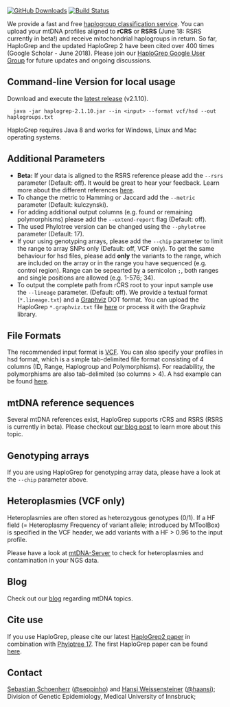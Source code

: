 [![GitHub Downloads](https://img.shields.io/github/downloads/seppinho/haplogrep-cmd/total.svg?style=flat)](https://github.com/seppinho/haplogrep-cmd/releases)
[![Build Status](https://travis-ci.org/seppinho/haplogrep-cmd.svg?branch=master)](https://travis-ci.org/seppinho/haplogrep-cmd)

We provide a fast and free [haplogroup classification service](https://haplogrep.uibk.ac.at/). You can upload your mtDNA profiles aligned to **rCRS** or **RSRS** (June 18: RSRS currently in beta!) and receive mitochondrial haplogroups in return. So far, HaploGrep and the updated HaploGrep 2 have been cited over 400 times (Google Scholar - June 2018). Please join our [HaploGrep Google User Group](https://groups.google.com/forum/#!forum/haplogrep) for future updates and ongoing discussions. 

## Command-line Version for local usage

Download and execute the [latest release](https://github.com/seppinho/haplogrep-cmd/releases/download/v2.1.10/haplogrep-2.1.10.jar) (v2.1.10). 
 
      java -jar haplogrep-2.1.10.jar --in <input> --format vcf/hsd --out haplogroups.txt
   
HaploGrep requires Java 8 and works for Windows, Linux and Mac operating systems.
 
## Additional Parameters      
* **Beta:** If your data is aligned to the RSRS reference please add the `--rsrs` parameter (Default: off). It would be great to hear your feedback. Learn more about the different references [here](http://haplogrep.uibk.ac.at/blog/rcrs-vs-rsrs-vs-hg19/).
* To change the metric to Hamming or Jaccard add the `--metric` parameter (Default: kulczynski).
* For adding additional output columns (e.g. found or remaining polymorphisms) please add the `--extend-report` flag (Default: off).
* The used Phylotree version can be changed using the `--phylotree` parameter (Default: 17).
* If your using genotyping arrays, please add the `--chip` parameter to limit the range to array SNPs only (Default: off, VCF only). 
To get the same behaviour for hsd files, please add **only** the variants to the range, which are included on the array or in the range you have sequenced (e.g. control region). Range can be sepearted by a semicolon `;`, both ranges and single positions are allowed (e.g. 1-576; 34).
* To output the complete path from rCRS root to your input sample use the `--lineage` parameter. (Default: off). We provide a textual format (`*.lineage.txt`) and a [Graphviz](http://www.graphviz.org/documentation/) DOT format. You can upload the HaploGrep `*.graphviz.txt` file [here](https://graphs.grevian.org/graph) or process it with the Graphviz library.

## File Formats
The recommended input format is [VCF](http://www.internationalgenome.org/wiki/Analysis/vcf4.0/). You can also specify your profiles in hsd format, which is a simple tab-delimited file format consisting of 4 columns (ID, Range, Haplogroup and Polymorphisms). For readability, the polymorphisms are also tab-delimited (so columns > 4). A hsd example can be found [here](https://raw.githubusercontent.com/seppinho/haplogrep-cmd/master/haplogrep/test-data/h100.hsd.txt). 

## mtDNA reference sequences
Several mtDNA references exist, HaploGrep supports rCRS and RSRS (RSRS is currently in beta). Please checkout [our blog post](http://haplogrep.uibk.ac.at/blog/rcrs-vs-rsrs-vs-hg19/) to learn more about this topic.

## Genotyping arrays
If you are using HaploGrep for genotyping array data, please have a look at the `--chip` parameter above. 

## Heteroplasmies (VCF only)
Heteroplasmies are often stored as heterozygous genotypes (0/1). If a HF field (= Heteroplasmy Frequency of variant allele; introduced by MToolBox) is specified in the VCF header, we add variants with a HF > 0.96 to the input profile.

Please have a look at [mtDNA-Server](http://mtdna-server.uibk.ac.at) to check for heteroplasmies and contamination in your NGS data.   

## Blog
Check out our [blog](http://haplogrep.uibk.ac.at/blog/) regarding mtDNA topics.

## Cite use
If you use HaploGrep, please cite our latest [HaploGrep2 paper](http://nar.oxfordjournals.org/content/early/2016/04/15/nar.gkw233) in combination with [Phylotree 17](https://www.sciencedirect.com/science/article/pii/S1875176815302432). The first HaploGrep paper can be found [here](https://onlinelibrary.wiley.com/doi/abs/10.1002/humu.21382). 

## Contact
[Sebastian Schoenherr](mailto:sebastian.schoenherr@i-med.ac.at) ([@seppinho](https://twitter.com/seppinho)) and [Hansi Weissensteiner](mailto:hansi.weissensteiner@i-med.ac.at) ([@haansi](https://twitter.com/whansi)); Division of Genetic Epidemiology, Medical University of Innsbruck;
